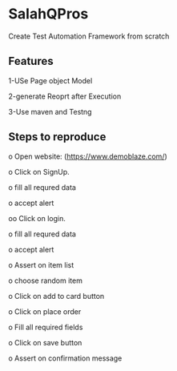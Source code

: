 # SalahQPros

Create Test Automation Framework from scratch 

Features
---------
1-USe Page object Model

2-generate Reoprt after Execution

3-Use maven and Testng

Steps to reproduce
------------------
o	Open website: (https://www.demoblaze.com/)

o	Click on SignUp.

o	fill all requred data

o	accept alert

oo	Click on login.

o	fill all requred data

o	accept alert  

o	Assert on item list

o	choose random item

o	 Click on add to card button 

o	Click on place order 

o	 Fill all required fields 

o	Click on save button 

o	 Assert on confirmation message
